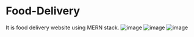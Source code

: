 # Food-Delivery
It is food delivery website using MERN stack.
![image](https://github.com/khushi2104/Food-Delivery/assets/141598987/c0bedb9f-edc4-493c-84d2-3bde026ad38f)
![image](https://github.com/khushi2104/Food-Delivery/assets/141598987/586ed6c0-df4b-4b30-b7e3-74648201d35a)
![image](https://github.com/khushi2104/Food-Delivery/assets/141598987/4d4878cc-0da7-4e2d-920b-16c37d782d49)
